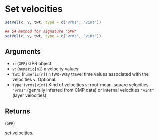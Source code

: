 # Set velocities

```r
setVel(x, v, twt, type = c("vrms", "vint"))

## S4 method for signature 'GPR'
setVel(x, v, twt, type = c("vrms", "vint"))
```

## Arguments

- `x`: (`GPR`) GPR object
- `v`: (`numeric[n]`) `n` velocity values
- `twt`: (`numeric[n]`) `n` two-way travel time values associated with the velocities `v`. Optional.
- `type`: (`vrms|vint`) Kind of velocities `v`: root-mean-square velocities `"vrms"` (genrally inferred from CMP data) or internal velocities `"vint"` (layer velocities).

## Returns

(`GPR`)

set velocities.